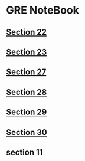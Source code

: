 # GRE NoteBook

## [Section 22](section22.md)

## [Section 23](section23.md)

## [Section 27](section27.md)

## [Section 28](section28.md)

## [Section 29](section29.md)

## [Section 30](section30.md)

## section 11